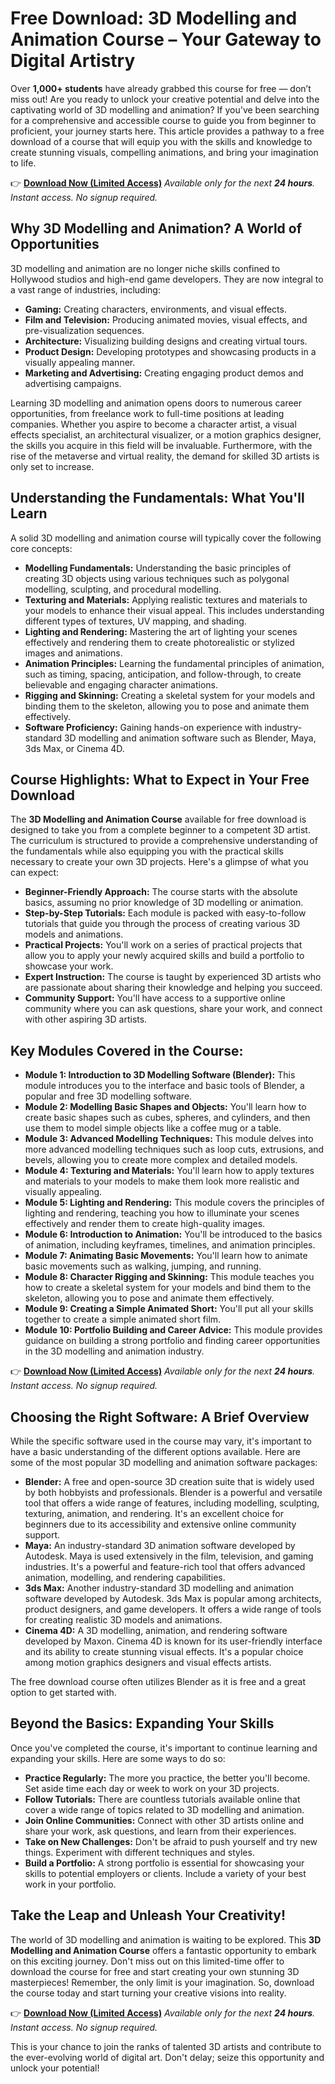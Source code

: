 # Free Download: 3D Modelling and Animation Course – Your Gateway to Digital Artistry

Over **1,000+ students** have already grabbed this course for free — don’t miss out! Are you ready to unlock your creative potential and delve into the captivating world of 3D modelling and animation? If you've been searching for a comprehensive and accessible course to guide you from beginner to proficient, your journey starts here. This article provides a pathway to a free download of a course that will equip you with the skills and knowledge to create stunning visuals, compelling animations, and bring your imagination to life.

👉 **[Download Now (Limited Access)](https://udemywork.com/3d-modelling-and-animation-course)**
_Available only for the next **24 hours**. Instant access. No signup required._

## Why 3D Modelling and Animation? A World of Opportunities

3D modelling and animation are no longer niche skills confined to Hollywood studios and high-end game developers. They are now integral to a vast range of industries, including:

*   **Gaming:** Creating characters, environments, and visual effects.
*   **Film and Television:** Producing animated movies, visual effects, and pre-visualization sequences.
*   **Architecture:** Visualizing building designs and creating virtual tours.
*   **Product Design:** Developing prototypes and showcasing products in a visually appealing manner.
*   **Marketing and Advertising:** Creating engaging product demos and advertising campaigns.

Learning 3D modelling and animation opens doors to numerous career opportunities, from freelance work to full-time positions at leading companies. Whether you aspire to become a character artist, a visual effects specialist, an architectural visualizer, or a motion graphics designer, the skills you acquire in this field will be invaluable. Furthermore, with the rise of the metaverse and virtual reality, the demand for skilled 3D artists is only set to increase.

## Understanding the Fundamentals: What You'll Learn

A solid 3D modelling and animation course will typically cover the following core concepts:

*   **Modelling Fundamentals:** Understanding the basic principles of creating 3D objects using various techniques such as polygonal modelling, sculpting, and procedural modelling.
*   **Texturing and Materials:** Applying realistic textures and materials to your models to enhance their visual appeal. This includes understanding different types of textures, UV mapping, and shading.
*   **Lighting and Rendering:** Mastering the art of lighting your scenes effectively and rendering them to create photorealistic or stylized images and animations.
*   **Animation Principles:** Learning the fundamental principles of animation, such as timing, spacing, anticipation, and follow-through, to create believable and engaging character animations.
*   **Rigging and Skinning:** Creating a skeletal system for your models and binding them to the skeleton, allowing you to pose and animate them effectively.
*   **Software Proficiency:** Gaining hands-on experience with industry-standard 3D modelling and animation software such as Blender, Maya, 3ds Max, or Cinema 4D.

## Course Highlights: What to Expect in Your Free Download

The **3D Modelling and Animation Course** available for free download is designed to take you from a complete beginner to a competent 3D artist. The curriculum is structured to provide a comprehensive understanding of the fundamentals while also equipping you with the practical skills necessary to create your own 3D projects. Here's a glimpse of what you can expect:

*   **Beginner-Friendly Approach:** The course starts with the absolute basics, assuming no prior knowledge of 3D modelling or animation.
*   **Step-by-Step Tutorials:** Each module is packed with easy-to-follow tutorials that guide you through the process of creating various 3D models and animations.
*   **Practical Projects:** You'll work on a series of practical projects that allow you to apply your newly acquired skills and build a portfolio to showcase your work.
*   **Expert Instruction:** The course is taught by experienced 3D artists who are passionate about sharing their knowledge and helping you succeed.
*   **Community Support:** You'll have access to a supportive online community where you can ask questions, share your work, and connect with other aspiring 3D artists.

## Key Modules Covered in the Course:

*   **Module 1: Introduction to 3D Modelling Software (Blender):** This module introduces you to the interface and basic tools of Blender, a popular and free 3D modelling software.
*   **Module 2: Modelling Basic Shapes and Objects:** You'll learn how to create basic shapes such as cubes, spheres, and cylinders, and then use them to model simple objects like a coffee mug or a table.
*   **Module 3: Advanced Modelling Techniques:** This module delves into more advanced modelling techniques such as loop cuts, extrusions, and bevels, allowing you to create more complex and detailed models.
*   **Module 4: Texturing and Materials:** You'll learn how to apply textures and materials to your models to make them look more realistic and visually appealing.
*   **Module 5: Lighting and Rendering:** This module covers the principles of lighting and rendering, teaching you how to illuminate your scenes effectively and render them to create high-quality images.
*   **Module 6: Introduction to Animation:** You'll be introduced to the basics of animation, including keyframes, timelines, and animation principles.
*   **Module 7: Animating Basic Movements:** You'll learn how to animate basic movements such as walking, jumping, and running.
*   **Module 8: Character Rigging and Skinning:** This module teaches you how to create a skeletal system for your models and bind them to the skeleton, allowing you to pose and animate them effectively.
*   **Module 9: Creating a Simple Animated Short:** You'll put all your skills together to create a simple animated short film.
*   **Module 10: Portfolio Building and Career Advice:** This module provides guidance on building a strong portfolio and finding career opportunities in the 3D modelling and animation industry.

👉 **[Download Now (Limited Access)](https://udemywork.com/3d-modelling-and-animation-course)**
_Available only for the next **24 hours**. Instant access. No signup required._

## Choosing the Right Software: A Brief Overview

While the specific software used in the course may vary, it's important to have a basic understanding of the different options available. Here are some of the most popular 3D modelling and animation software packages:

*   **Blender:** A free and open-source 3D creation suite that is widely used by both hobbyists and professionals. Blender is a powerful and versatile tool that offers a wide range of features, including modelling, sculpting, texturing, animation, and rendering. It's an excellent choice for beginners due to its accessibility and extensive online community support.
*   **Maya:** An industry-standard 3D animation software developed by Autodesk. Maya is used extensively in the film, television, and gaming industries. It's a powerful and feature-rich tool that offers advanced animation, modelling, and rendering capabilities.
*   **3ds Max:** Another industry-standard 3D modelling and animation software developed by Autodesk. 3ds Max is popular among architects, product designers, and game developers. It offers a wide range of tools for creating realistic 3D models and animations.
*   **Cinema 4D:** A 3D modelling, animation, and rendering software developed by Maxon. Cinema 4D is known for its user-friendly interface and its ability to create stunning visual effects. It's a popular choice among motion graphics designers and visual effects artists.

The free download course often utilizes Blender as it is free and a great option to get started with.

## Beyond the Basics: Expanding Your Skills

Once you've completed the course, it's important to continue learning and expanding your skills. Here are some ways to do so:

*   **Practice Regularly:** The more you practice, the better you'll become. Set aside time each day or week to work on your 3D projects.
*   **Follow Tutorials:** There are countless tutorials available online that cover a wide range of topics related to 3D modelling and animation.
*   **Join Online Communities:** Connect with other 3D artists online and share your work, ask questions, and learn from their experiences.
*   **Take on New Challenges:** Don't be afraid to push yourself and try new things. Experiment with different techniques and styles.
*   **Build a Portfolio:** A strong portfolio is essential for showcasing your skills to potential employers or clients. Include a variety of your best work in your portfolio.

## Take the Leap and Unleash Your Creativity!

The world of 3D modelling and animation is waiting to be explored. This **3D Modelling and Animation Course** offers a fantastic opportunity to embark on this exciting journey. Don't miss out on this limited-time offer to download the course for free and start creating your own stunning 3D masterpieces! Remember, the only limit is your imagination. So, download the course today and start turning your creative visions into reality.

👉 **[Download Now (Limited Access)](https://udemywork.com/3d-modelling-and-animation-course)**
_Available only for the next **24 hours**. Instant access. No signup required._

This is your chance to join the ranks of talented 3D artists and contribute to the ever-evolving world of digital art. Don't delay; seize this opportunity and unlock your potential!
